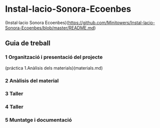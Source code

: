 # Instal-lacio-Sonora-Ecoenbes
(Instal·lacio Sonora Ecoenbes)(https://github.com/Minitowers/Instal-lacio-Sonora-Ecoenbes/blob/master/README.md)

## Guia de treball

### 1 Organització i presentació del projecte
(práctica 1.Anàlisis dels materials)(materials.md)
### 2 Anàlisis del material
### 3 Taller
### 4 Taller
### 5 Muntatge i documentació

